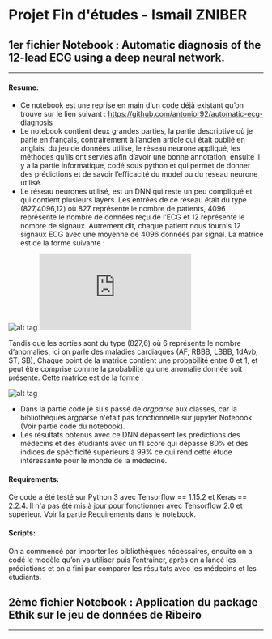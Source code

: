 # Projet Fin d'études - Ismail ZNIBER

## 1er fichier Notebook : Automatic diagnosis of the 12-lead ECG using a deep neural network.
-----------


#### Resume:

* Ce notebook est une reprise en main d’un code déjà existant qu’on trouve sur le lien suivant : https://github.com/antonior92/automatic-ecg-diagnosis
* Le notebook contient deux grandes parties, la partie descriptive où je parle en français, contrairement à l’ancien article qui était publié en anglais, du jeu de données utilisé, le réseau neurone appliqué, les méthodes qu’ils ont servies afin d’avoir une bonne annotation, ensuite il y a la partie informatique, codé sous python et qui permet de donner des prédictions et de savoir l’efficacité du model ou du réseau neurone utilisé.  
* Le réseau neurones utilisé, est un DNN qui reste un peu compliqué et qui contient plusieurs layers. Les entrées de ce réseau était du type (827,4096,12) où 827 représente le nombre de patients, 4096 représente le nombre de données reçu de l’ECG et 12 représente le nombre de signaux.
Autrement dit, chaque patient nous fournis 12 signaux ECG avec une moyenne de 4096 données par signal. La matrice est de la forme suivante :

![alt tag](https://user-images.githubusercontent.com/70271267/91366796-01267700-e805-11ea-9597-ee3eb4401093.png)
![first matrice](https://latex.codecogs.com/gif.latex?%5Cbegin%7Bpmatrix%7D%20%5Ba_%7B%281%2C1%29%7D%2Cb_%7B%281%2C1%29%7D%2Cc_%7B%281%2C1%29%7D%2Cd_%7B%281%2C1%29%7D%2Ce_%7B%281%2C1%29%7D%2Cf_%7B%281%2C1%29%7D%2Cg_%7B%281%2C1%29%7D%2Ch_%7B%281%2C1%29%7D%2Ci_%7B%281%2C1%29%7D%2Cj_%7B%281%2C1%29%7D%2Ck_%7B%281%2C1%29%7D%2Cl_%7B%281%2C1%29%7D%5D%2C%20%26%20%5Ccdots%20%26%20%2C%5Ba_%7B%281%2C4096%29%7D%2Cb_%7B%281%2C4096%29%7D%2Cc_%7B%281%2C4096%29%7D%2Cd_%7B%281%2C4096%29%7D%2Ce_%7B%281%2C4096%29%7D%2Cf_%7B%281%2C4096%29%7D%2Cg_%7B%281%2C4096%29%7D%2Ch_%7B%281%2C4096%29%7D%2Ci_%7B%281%2C4096%29%7D%2Cj_%7B%281%2C4096%29%7D%2Ck_%7B%281%2C4096%29%7D%2Cl_%7B%281%2C4096%29%7D%5D%5C%5C%20%5Cvdots%20%26%20%5Cvdots%20%26%20%5Cvdots%20%5C%5C%20%5Cvdots%20%26%20%5Cvdots%20%26%20%5Cvdots%20%5C%5C%20%5Ba_%7B%28827%2C1%29%7D%2Cb_%7B%28827%2C1%29%7D%2Cc_%7B%28827%2C1%29%7D%2Cd_%7B%28827%2C1%29%7D%2Ce_%7B%28827%2C1%29%7D%2Cf_%7B%28827%2C1%29%7D%2Cg_%7B%28827%2C1%29%7D%2Ch_%7B%28827%2C1%29%7D%2Ci_%7B%28827%2C1%29%7D%2Cj_%7B%28827%2C1%29%7D%2Ck_%7B%28827%2C1%29%7D%2Cl_%7B%28827%2C1%29%7D%5D%2C%20%26%20%5Ccdots%20%26%20%2C%5Ba_%7B%28827%2C4096%29%7D%2Cb_%7B%28827%2C4096%29%7D%2Cc_%7B%28827%2C4096%29%7D%2Cd_%7B%28827%2C4096%29%7D%2Ce_%7B%28827%2C4096%29%7D%2Cf_%7B%28827%2C4096%29%7D%2Cg_%7B%28827%2C4096%29%7D%2Ch_%7B%28827%2C4096%29%7D%2Ci_%7B%28827%2C4096%29%7D%2Cj_%7B%28827%2C4096%29%7D%2Ck_%7B%28827%2C4096%29%7D%2Cl_%7B%28827%2C4096%29%7D%5D%20%5Cend%7Bpmatrix%7D)

Tandis que les sorties sont du type (827,6) où 6 représente le nombre d’anomalies, ici on parle des maladies cardiaques (AF, RBBB, LBBB, 1dAvb, ST, SB), Chaque point de la matrice contient une probabilité entre 0 et 1, et peut être comprise comme la probabilité qu'une anomalie donnée soit présente. Cette matrice est de la forme :

![alt tag](https://user-images.githubusercontent.com/70271267/91367697-6da27580-e807-11ea-9338-3d7b15a04fd8.png)

* Dans la partie code je suis passé de _argparse_ aux classes, car la bibliothèques argparse n'était pas fonctionnelle sur jupyter Notebook (Voir partie code du notebook).
* Les résultats obtenus avec ce DNN dépassent les prédictions des médecins et des étudiants avec un f1 score qui dépasse 80% et des indices de spécificité supérieurs à 99% ce qui rend cette étude intéressante pour le monde de la médecine.



#### Requirements:

Ce code a été testé sur Python 3 avec Tensorflow == 1.15.2 et Keras == 2.2.4. Il n'a pas été mis à jour pour fonctionner avec Tensorflow 2.0 et supérieur. Voir la partie Requirements dans le notebook.

#### Scripts:

On a commencé par importer les bibliothèques nécessaires, ensuite on a codé le modèle qu’on va utiliser puis l’entrainer, après on a lancé les prédictions et on a fini par comparer les résultats avec les médecins et les étudiants.

## 2ème fichier Notebook : Application du package Ethik sur le jeu de données de Ribeiro
-----------



